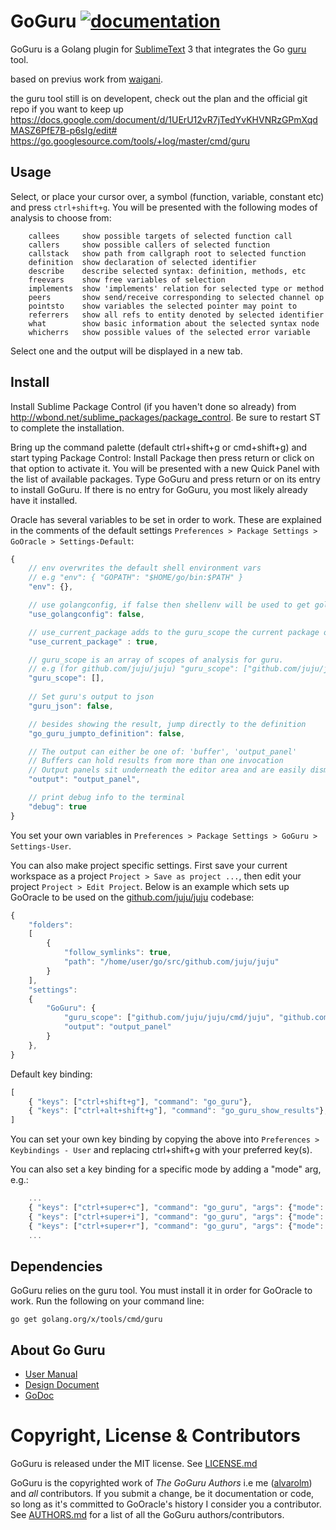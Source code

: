 GoGuru [![documentation](https://img.shields.io/badge/info-documentation-blue.svg)](http://alvarolm.github.io/GoGuru/)
=========

GoGuru is a Golang plugin for [SublimeText](http://www.sublimetext.com/) 3 that integrates the Go [guru](https://godoc.org/golang.org/x/tools/cmd/guru) tool.

based on previus work from [waigani](http://github.com/waigani/GoOracle).

the guru tool still is on developent, check out the plan and the official git repo if you want to keep up https://docs.google.com/document/d/1UErU12vR7jTedYvKHVNRzGPmXqdMASZ6PfE7B-p6sIg/edit#
https://go.googlesource.com/tools/+log/master/cmd/guru

Usage
-----

Select, or place your cursor over, a symbol (function, variable, constant etc) and press `ctrl+shift+g`. You will be presented with the following modes of analysis to choose from:

```
	callees	  	show possible targets of selected function call
	callers	  	show possible callers of selected function
	callstack 	show path from callgraph root to selected function
	definition	show declaration of selected identifier
	describe  	describe selected syntax: definition, methods, etc
	freevars  	show free variables of selection
	implements	show 'implements' relation for selected type or method
	peers     	show send/receive corresponding to selected channel op
	pointsto	show variables the selected pointer may point to
	referrers 	show all refs to entity denoted by selected identifier
	what		show basic information about the selected syntax node
	whicherrs	show possible values of the selected error variable
```

Select one and the output will be displayed in a new tab.


Install
-------

Install Sublime Package Control (if you haven't done so already) from http://wbond.net/sublime_packages/package_control. Be sure to restart ST to complete the installation.

Bring up the command palette (default ctrl+shift+g or cmd+shift+g) and start typing Package Control: Install Package then press return or click on that option to activate it. You will be presented with a new Quick Panel with the list of available packages. Type GoGuru and press return or on its entry to install GoGuru. If there is no entry for GoGuru, you most likely already have it installed.

Oracle has several variables to be set in order to work. These are explained in the comments of the default settings `Preferences > Package Settings > GoOracle > Settings-Default`:

```javascript
{
	// env overwrites the default shell environment vars
	// e.g "env": { "GOPATH": "$HOME/go/bin:$PATH" }
	"env": {},

	// use golangconfig, if false then shellenv will be used to get golang environment variables
	"use_golangconfig": false,

	// use_current_package adds to the guru_scope the current package of the the working file
	"use_current_package" : true,

	// guru_scope is an array of scopes of analysis for guru.
	// e.g (for github.com/juju/juju) "guru_scope": ["github.com/juju/juju/cmd/juju", "github.com/juju/juju/cmd/jujud"]
	"guru_scope": [],
	
	// Set guru's output to json
	"guru_json": false,

	// besides showing the result, jump directly to the definition
	"go_guru_jumpto_definition": false,

	// The output can either be one of: 'buffer', 'output_panel'
	// Buffers can hold results from more than one invocation
	// Output panels sit underneath the editor area and are easily dismissed
	"output": "output_panel",

	// print debug info to the terminal
	"debug": true
}
```
You set your own variables in `Preferences > Package Settings > GoGuru > Settings-User`.

You can also make project specific settings. First save your current workspace as a project `Project > Save as project ...`, then edit your project `Project > Edit Project`. Below is an example which sets up GoOracle to be used on the [github.com/juju/juju](https://github.com/juju/juju) codebase:

```javascript
{
    "folders":
    [
        {
            "follow_symlinks": true,
            "path": "/home/user/go/src/github.com/juju/juju"
        }
    ],
    "settings":
    {
        "GoGuru": {
            "guru_scope": ["github.com/juju/juju/cmd/juju", "github.com/juju/juju/cmd/jujud"],
            "output": "output_panel"
        }
    },
}
```

Default key binding:

```javascript
[
    { "keys": ["ctrl+shift+g"], "command": "go_guru"},
    { "keys": ["ctrl+alt+shift+g"], "command": "go_guru_show_results"},
]
```

You can set your own key binding by copying the above into `Preferences > Keybindings - User` and replacing ctrl+shift+g with your preferred key(s).

You can also set a key binding for a specific mode by adding a "mode" arg, e.g.:

```javascript
    ...
    { "keys": ["ctrl+super+c"], "command": "go_guru", "args": {"mode": "callers"} },
    { "keys": ["ctrl+super+i"], "command": "go_guru", "args": {"mode": "implements"} },
    { "keys": ["ctrl+super+r"], "command": "go_guru", "args": {"mode": "referrers"} },
    ...
```


Dependencies
------------
GoGuru relies on the guru tool. You must install it in order for GoOracle to work. Run the following on your command line:

`go get golang.org/x/tools/cmd/guru`


About Go Guru
---------------

- [User Manual](https://docs.google.com/document/d/1SLk36YRjjMgKqe490mSRzOPYEDe0Y_WQNRv-EiFYUyw/view#)
- [Design Document](https://docs.google.com/a/canonical.com/document/d/1WmMHBUjQiuy15JfEnT8YBROQmEv-7K6bV-Y_K53oi5Y/edit#heading=h.m6dk5m56ri4e)
- [GoDoc](https://godoc.org/golang.org/x/tools/cmd/oracle)


Copyright, License & Contributors
=================================

GoGuru is released under the MIT license. See [LICENSE.md](LICENSE.md)

GoGuru is the copyrighted work of *The GoGuru Authors* i.e me ([alvarolm](https://github.com/alvarolm/GoGuru)) and *all* contributors. If you submit a change, be it documentation or code, so long as it's committed to GoOracle's history I consider you a contributor. See [AUTHORS.md](AUTHORS.md) for a list of all the GoGuru authors/contributors.
